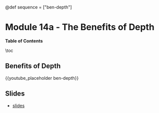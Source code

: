 @def sequence = ["ben-depth"]

# Module 14a - The Benefits of Depth


**Table of Contents**

\toc


## Benefits of Depth

{{youtube_placeholder ben-depth}}

## Slides

- [slides](https://abursuc.github.io/slides/polytechnique/14-01-deeper.html#1)
